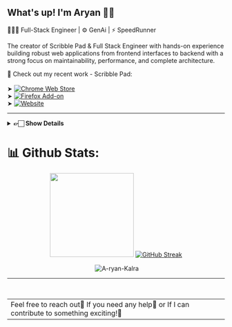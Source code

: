 ## What's up!  I'm Aryan 👋🏻
👩🏻‍💻 Full-Stack Engineer  | ⚙️ GenAi | ⚡ SpeedRunner


<!-- <p align="left"> <img src="https://komarev.com/ghpvc/?username=A-ryan-Kalra&label=Profile%20views&color=0e75b6&style=flat" alt="A-ryan-Kalra" /> </p>
 -->

The creator of Scribble Pad & Full Stack Engineer with hands-on experience building robust web applications from frontend interfaces to backend with a strong focus on maintainability, performance, and complete architecture.

🔗 Check out my recent work - Scribble Pad: <br/>
<br/>
➤ [![Chrome Web Store](https://img.shields.io/badge/Chrome%20Web%20Store-redirect?style=plastic&logo=googlechrome&logoColor=white&color=4285F4)](https://chromewebstore.google.com/detail/scribble-pad/mjikafmehojamcedemookbjjnhpciehm?utm_source=item-share-cb) <br/> ➤ [![Firefox Add-on](https://img.shields.io/badge/Firefox%20Add--on-redirect?style=plastic&logo=firefoxbrowser&logoColor=white&color=FF7139)](https://addons.mozilla.org/en-US/firefox/addon/scribble-pad/) <br/> ➤ [![Website](https://img.shields.io/badge/Website-redirect?style=plastic&logo=htmx&logoColor=orange&color=983ee8)](https://scribble-pad-fun.vercel.app/)
<br/>
 

<hr/>

<details>
  <summary> <strong>👉🏻 Show Details </strong></summary>

## 💻  Tech Stacks:

## Programming Languages

![JavaScript](https://img.shields.io/badge/javascript-%23323330.svg?style=plastic&logo=javascript&logoColor=%23F7DF1E) ![TypeScript](https://img.shields.io/badge/typescript-%23007ACC.svg?style=plastic&logo=typescript&logoColor=white) ![Python](https://img.shields.io/badge/python-%23323330?style=plastic&logo=python&logoColor=3776AB)  ![Go](https://img.shields.io/badge/go-%2300ADD8.svg?style=plastic&logo=go&logoColor=white) ![Java](https://img.shields.io/badge/java-%23ED8B00.svg?style=plastic&logo=openjdk&logoColor=white)


## Gen AI

![LangChain](https://img.shields.io/badge/LangChain-%23323330?style=plastic&logo=langchain&logoColor=%1E1F1F) ![LangGraph](https://img.shields.io/badge/LangGraph-%23323330?style=plastic&logo=langgraph&logoColor=%1E1F1F) ![HuggingFace](https://img.shields.io/badge/HuggingFace-%23323330?style=plastic&logo=huggingface&logoColor=%1E1F1F) ![groq](https://img.shields.io/badge/groq-%23ED8B00.svg?style=plastic&logo=groq&logoColor=white)

## Web Technologies
![HTML5](https://img.shields.io/badge/html5-%23E34F26.svg?style=flat&logo=html5&logoColor=white) ![CSS3](https://img.shields.io/badge/css3-%231572B6.svg?style=plastic&logo=css3&logoColor=white) ![GraphQL](https://img.shields.io/badge/-GraphQL-E10098?style=plastic&logo=graphql&logoColor=white) ![Markdown](https://img.shields.io/badge/markdown-%23000000.svg?style=plastic&logo=markdown&logoColor=white) ![Socket.IO](https://img.shields.io/badge/Socket.IO-%23010101.svg?style=plastic&logo=socket.io&logoColor=white)



## Frameworks & Libraries
![React](https://img.shields.io/badge/react-%2320232a.svg?style=plastic&logo=react&logoColor=%2361DAFB) ![Next JS](https://img.shields.io/badge/Next-black?style=plastic&logo=next.js&logoColor=white) ![Express.js](https://img.shields.io/badge/express.js-%23404d59.svg?style=plastic&logo=express&logoColor=%2361DAFB) ![FastAPI](https://img.shields.io/badge/FastAPI-005571?style=plastic&logo=fastapi) ![NestJS](https://img.shields.io/badge/nestjs-%23E0234E.svg?style=plastic&logo=nestjs&logoColor=white)


## Cloud & DevOps
![AWS](https://img.shields.io/badge/AWS-%23FF9900.svg?style=plastic&logo=amazon-aws&logoColor=white) ![Firebase](https://img.shields.io/badge/firebase-%23039BE5.svg?style=plastic&logo=firebase) ![Vercel](https://img.shields.io/badge/vercel-%23000000.svg?style=plastic&logo=vercel&logoColor=white) ![Netlify](https://img.shields.io/badge/netlify-%23000000.svg?style=plastic&logo=netlify&logoColor=#00C7B7) ![Docker](https://img.shields.io/badge/docker-%230db7ed.svg?style=plastic&logo=docker&logoColor=white)

## Databases
![MongoDB](https://img.shields.io/badge/MongoDB-%234ea94b.svg?style=plastic&logo=mongodb&logoColor=white) ![Postgres](https://img.shields.io/badge/postgres-%23316192.svg?style=plastic&logo=postgresql&logoColor=white) ![MySQL](https://img.shields.io/badge/mysql-4479A1.svg?style=plastic&logo=mysql&logoColor=white)

<br/>

</details>



# 📊 Github Stats:

<div align="center">
<img height="194em" src="https://github-readme-stats.vercel.app/api/top-langs/?username=A-ryan-Kalra&layout=compact&langs_count=7&theme=radical"/>
<a href="https://git.io/streak-stats"><img src="https://github-readme-streak-stats.herokuapp.com?user=A-ryan-Kalra&theme=radical" alt="GitHub Streak" /></a>

<p>&nbsp;<img align="center" src="https://github-readme-stats.vercel.app/api?username=A-ryan-Kalra&show_icons=true&locale=en&theme=radical" alt="A-ryan-Kalra" /></p>

</div>
<hr/>
<br/>
<div align="center">
<table><tr><td>Feel free to reach out📣 If you need any help🚨 or If I can contribute to something exciting!🚀</td></tr></table>
</div>


 

 
